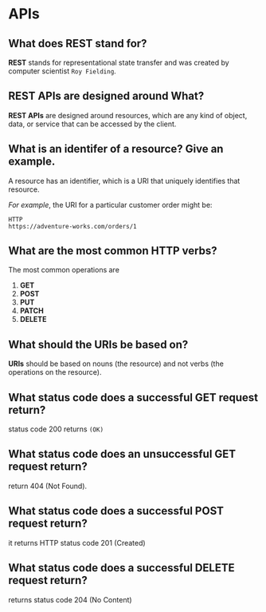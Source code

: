 # APIs

## What does REST stand for?

**REST** stands for representational state transfer and was created by computer scientist `Roy Fielding`.

## REST APIs are designed around What?

**REST APIs** are designed around resources, which are any kind of object, data, or service that can be accessed by the client.

## What is an identifer of a resource? Give an example.

A resource has an identifier, which is a URI that uniquely identifies that resource.

_For example_, the URI for a particular customer order might be:

```
HTTP
https://adventure-works.com/orders/1
```

## What are the most common HTTP verbs?

The most common operations are

1. **GET**
1. **POST**
1. **PUT**
1. **PATCH**
1. **DELETE**

## What should the URIs be based on?

**URIs** should be based on nouns (the resource) and not verbs (the operations on the resource).

## What status code does a successful GET request return?

status code 200 returns `(OK)`

## What status code does an unsuccessful GET request return?

return 404 (Not Found).

## What status code does a successful POST request return?

it returns HTTP status code 201 (Created)

## What status code does a successful DELETE request return?

returns status code 204 (No Content)
